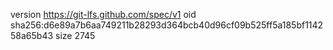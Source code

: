 version https://git-lfs.github.com/spec/v1
oid sha256:d6e89a7b6aa749211b28293d364bcb40d96cf09b525ff5a185bf114258a65b43
size 2745
